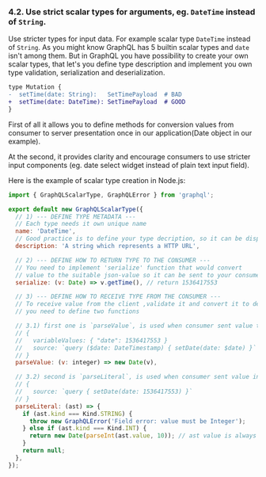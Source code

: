 ### <a name="rule-4.2"></a> 4.2. Use strict scalar types for arguments, eg. `DateTime` instead of `String`.

Use stricter types for input data. For example scalar type `DateTime` instead of `String`. As you might know GraphQL has 5 builtin scalar types and `date` isn't among them. But in GraphQL you have possibility to create your own scalar types, that let's you define type description and implement you own type validation, serialization and deserialization.

```diff
type Mutation {
-  setTime(date: String):   SetTimePayload  # BAD
+  setTime(date: DateTime): SetTimePayload  # GOOD
}
```

First of all it allows you to define methods for conversion values from consumer to server presentation once in our application(Date object in our example).

At the second, it provides clarity and encourage consumers to use stricter input components (eg. date select widget instead of plain text input field).

Here is the example of scalar type creation in Node.js:

```js
import { GraphQLScalarType, GraphQLError } from 'graphql';

export default new GraphQLScalarType({
  // 1) --- DEFINE TYPE METADATA ---
  // Each type needs it own unique name
  name: 'DateTime',
  // Good practice is to define your type decription, so it can be displayed in the documentation
  description: 'A string which represents a HTTP URL',

  // 2) --- DEFINE HOW TO RETURN TYPE TO THE CONSUMER ---
  // You need to implement 'serialize' function that would convert
  // value to the suitable json-value so it can be sent to your consumer
  serialize: (v: Date) => v.getTime(), // return 1536417553

  // 3) --- DEFINE HOW TO RECEIVE TYPE FROM THE CONSUMER ---
  // To receive value from the client ,validate it and convert it to desired type/object
  // you need to define two functions

  // 3.1) first one is `parseValue`, is used when consumer sent value through GraphQL variable:
  // {
  //   variableValues: { "date": 1536417553 }
  //   source: `query ($date: DateTimestamp) { setDate(date: $date) }`
  // }
  parseValue: (v: integer) => new Date(v),

  // 3.2) second is `parseLiteral`, is used when consumer sent value in GraphQL request body:
  // {
  //   source: `query { setDate(date: 1536417553) }`
  // }
  parseLiteral: (ast) => {
    if (ast.kind === Kind.STRING) {
      throw new GraphQLError('Field error: value must be Integer');
    } else if (ast.kind === Kind.INT) {
      return new Date(parseInt(ast.value, 10)); // ast value is always in string format
    }
    return null;
  },
});
```